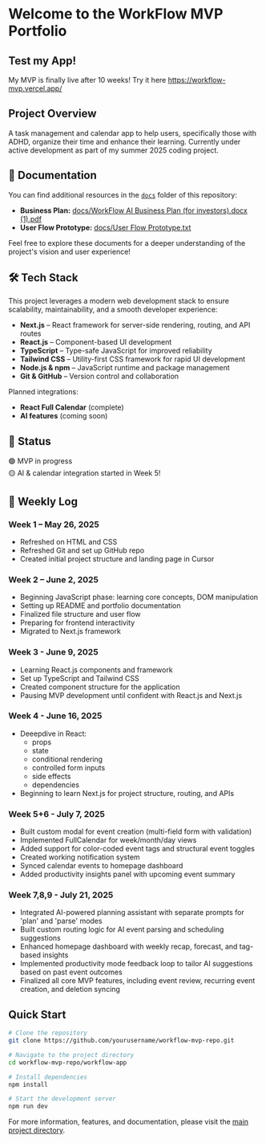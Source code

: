 # Welcome to the WorkFlow MVP Portfolio

## Test my App!
My MVP is finally live after 10 weeks!
Try it here https://workflow-mvp.vercel.app/

## Project Overview
A task management and calendar app to help users, specifically those with ADHD, organize their time and enhance their learning. Currently under active development as part of my summer 2025 coding project.

## 📂 Documentation

You can find additional resources in the [`docs`](./docs) folder of this repository:

- **Business Plan:** [docs/WorkFlow AI Business Plan (for investors).docx (1).pdf](./docs/WorkFlow%20AI%20Business%20Plan%20(for%20investors).docx%20(1).pdf)
- **User Flow Prototype:** [docs/User Flow Prototype.txt](./docs/User%20Flow%20Prototype.txt)

Feel free to explore these documents for a deeper understanding of the project's vision and user experience!

## 🛠️ Tech Stack

This project leverages a modern web development stack to ensure scalability, maintainability, and a smooth developer experience:

- **Next.js** – React framework for server-side rendering, routing, and API routes
- **React.js** – Component-based UI development
- **TypeScript** – Type-safe JavaScript for improved reliability
- **Tailwind CSS** – Utility-first CSS framework for rapid UI development
- **Node.js & npm** – JavaScript runtime and package management
- **Git & GitHub** – Version control and collaboration

Planned integrations:
- **React Full Calendar** (complete)
- **AI features** (coming soon)


## 🧪 Status
🟢 MVP in progress  
🟡 AI & calendar integration started in Week 5!

## 📅 Weekly Log

### Week 1 – May 26, 2025
- Refreshed on HTML and CSS 
- Refreshed Git and set up GitHub repo
- Created initial project structure and landing page in Cursor 

### Week 2 – June 2, 2025
- Beginning JavaScript phase: learning core concepts, DOM manipulation
- Setting up README and portfolio documentation
- Finalized file structure and user flow
- Preparing for frontend interactivity
- Migrated to Next.js framework

### Week 3 - June 9, 2025
- Learning React.js components and framework
- Set up TypeScript and Tailwind CSS
- Created component structure for the application
- Pausing MVP development until confident with React.js and Next.js

### Week 4 - June 16, 2025
- Deeepdive in React:
  - props
  - state
  - conditional rendering
  - controlled form inputs
  - side effects
  - dependencies
- Beginning to learn Next.js for project structure, routing, and APIs

### Week 5+6 - July 7, 2025
- Built custom modal for event creation (multi-field form with validation)
- Implemented FullCalendar for week/month/day views
- Added support for color-coded event tags and structural event toggles
- Created working notification system 
- Synced calendar events to homepage dashboard
- Added productivity insights panel with upcoming event summary

### Week 7,8,9 - July 21, 2025
- Integrated AI-powered planning assistant with separate prompts for 'plan' and 'parse' modes
- Built custom routing logic for AI event parsing and scheduling suggestions
- Enhanced homepage dashboard with weekly recap, forecast, and tag-based insights
- Implemented productivity mode feedback loop to tailor AI suggestions based on past event outcomes
- Finalized all core MVP features, including event review, recurring event creation, and deletion syncing

## Quick Start
```bash
# Clone the repository
git clone https://github.com/yourusername/workflow-mvp-repo.git

# Navigate to the project directory
cd workflow-mvp-repo/workflow-app

# Install dependencies
npm install

# Start the development server
npm run dev
```

For more information, features, and documentation, please visit the [main project directory](workflow-app). 
